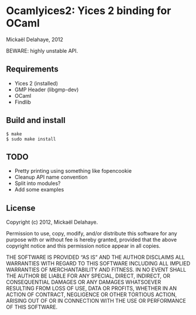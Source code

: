 Ocamlyices2: Yices 2 binding for OCaml
======================================
Mickaël Delahaye, 2012

BEWARE: highly unstable API.

Requirements
------------

* Yices 2 (installed)
* GMP Header (libgmp-dev)
* OCaml
* Findlib


Build and install
-----------------

    $ make
    $ sudo make install

TODO
----

* Pretty printing using something like fopencookie
* Cleanup API name convention
* Split into modules?
* Add some examples

License
-------

Copyright (c) 2012, Mickaël Delahaye.

Permission to use, copy, modify, and/or distribute this software for any purpose
with or without fee is hereby granted, provided that the above copyright notice
and this permission notice appear in all copies.

THE SOFTWARE IS PROVIDED “AS IS” AND THE AUTHOR DISCLAIMS ALL WARRANTIES WITH
REGARD TO THIS SOFTWARE INCLUDING ALL IMPLIED WARRANTIES OF MERCHANTABILITY AND
FITNESS. IN NO EVENT SHALL THE AUTHOR BE LIABLE FOR ANY SPECIAL, DIRECT,
INDIRECT, OR CONSEQUENTIAL DAMAGES OR ANY DAMAGES WHATSOEVER RESULTING FROM LOSS
OF USE, DATA OR PROFITS, WHETHER IN AN ACTION OF CONTRACT, NEGLIGENCE OR OTHER
TORTIOUS ACTION, ARISING OUT OF OR IN CONNECTION WITH THE USE OR PERFORMANCE OF
THIS SOFTWARE.
